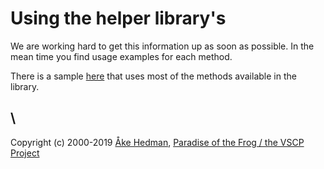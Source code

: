 # Using the helper library's

We are working hard to get this information up as soon as possible. In the mean time you find usage examples for each method.

There is a sample [here](https///github.com/grodansparadis/vscp_software/blob/master/src/vscp/helperlib/windows/test/test.cpp) that uses most of the methods available in the library.


\\ 
----
Copyright (c) 2000-2019 [Åke Hedman](mailto/akhe@grodansparadis.com), [Paradise of the Frog / the VSCP Project](https://www.grodansparadis.com)
